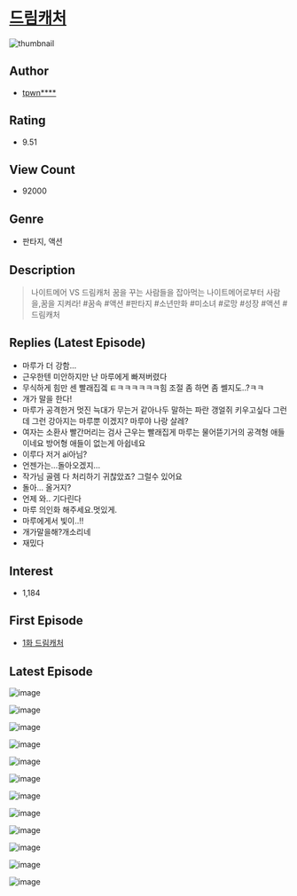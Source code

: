 # [드림캐처](https://comic.naver.com/bestChallenge/list?titleId=788941)
![thumbnail](https://image-comic.pstatic.net/user_contents_data/challenge_comic/2022/03/25/316656/thumbnail_202x164ccfd2544_2e42_467a_9774_d6769bd034b9_00002176.JPEG)

## Author
- [tpwn****](https://comic.naver.com/artistTitle?id=316656)

## Rating
- 9.51

## View Count
- 92000

## Genre
- 판타지, 액션

## Description
> 나이트메어 VS 드림캐처 꿈을 꾸는 사람들을 잡아먹는 나이트메어로부터 사람을,꿈을 지켜라! #꿈속 #액션 #판타지 #소년만화 #미소녀 #로망 #성장 #액션 #드림캐처

## Replies (Latest Episode)
- 마루가 더 강함...
- 근우한텐 미안하지만 난 마루에게 빠져버렸다
- 무식하게 힘만 센 빨래집겤 ㅌㅋㅋㅋㅋㅋㅋ힘 조절 좀 하면 좀 쎌지도..?ㅋㅋ
- 개가 말을 한다!
- 마루가 공격한거 멋진 늑대가 무는거 같아나두 말하는 파란 갱얼쥐 키우고싶다 그런데 그런 강아지는 마루뿐 이겠지? 마루야 나랑 살레?
- 여자는 소환사 빨간머리는 검사 근우는 빨래집게 마루는 물어뜯기거의 공격형 애들이네요 방어형 애들이 없는게 아쉽네요
- 이루다 저거 ai아님?
- 언젠가는...돌아오겠지...
- 작가님 골렘 다 처리하기 귀찮았죠? 그럴수 있어요
- 돌아... 올거지?
- 언제 와.. 기다린다
- 마루 의인화 해주세요.멋있게.
- 마루에게서 빛이..!!
- 개가말을해?개소리네
- 재밌다

## Interest
- 1,184

## First Episode
- [1화 드림캐처](https://comic.naver.com/bestChallenge/detail?titleId=788941&no=1)

## Latest Episode
![image](https://image-comic.pstatic.net/user_contents_data/challenge_comic/2022/05/31/316656/upload_3617626563110135348.jpeg)

![image](https://image-comic.pstatic.net/user_contents_data/challenge_comic/2022/05/31/316656/upload_3618423924694528310.jpeg)

![image](https://image-comic.pstatic.net/user_contents_data/challenge_comic/2022/05/31/316656/upload_3559595438958338609.jpeg)

![image](https://image-comic.pstatic.net/user_contents_data/challenge_comic/2022/05/31/316656/upload_7162183784013510455.jpeg)

![image](https://image-comic.pstatic.net/user_contents_data/challenge_comic/2022/05/31/316656/upload_3847029790954500451.jpeg)

![image](https://image-comic.pstatic.net/user_contents_data/challenge_comic/2022/05/31/316656/upload_3703478656689464119.jpeg)

![image](https://image-comic.pstatic.net/user_contents_data/challenge_comic/2022/05/31/316656/upload_7089844722686374757.jpeg)

![image](https://image-comic.pstatic.net/user_contents_data/challenge_comic/2022/05/31/316656/upload_4062916704360031028.jpeg)

![image](https://image-comic.pstatic.net/user_contents_data/challenge_comic/2022/05/31/316656/upload_3545847369741656882.jpeg)

![image](https://image-comic.pstatic.net/user_contents_data/challenge_comic/2022/05/31/316656/upload_3559079802347992887.jpeg)

![image](https://image-comic.pstatic.net/user_contents_data/challenge_comic/2022/05/31/316656/upload_7004280740794939190.jpeg)

![image](https://image-comic.pstatic.net/user_contents_data/challenge_comic/2022/05/31/316656/upload_7005177023163622192.jpeg)
